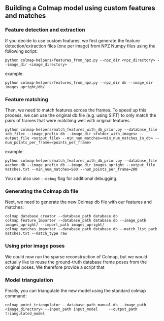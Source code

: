 ## Building a Colmap model using custom features and matches ##

### Feature detection and extraction ###
If you decide to use custom features, we first generate the feature detection/extraction files (one per image) from NPZ Numpy files using the following script:
```
python colmap-helpers/features_from_npz.py --npz_dir <npz_directory> --image_dir <image_directory>
```
example:
```
python colmap-helpers/features_from_npz.py --npz_dir db --image_dir images_upright/db/
```

### Feature matching ###
Then, we need to match features across the frames. To speed up this process, we can use the original db file (e.g. using SIFT) to only match the pairs of frames that were matching well with original features.
```
python colmap-helpers/match_features_with_db_prior.py --database_file <db_file> --image_prefix db --image_dir <folder_with_images> --output_file <output_file> --min_num_matches=<min_num_matches_in_db> --num_points_per_frame=<points_per_frame>
```
example:
```
python colmap-helpers/match_features_with_db_prior.py --database_file aachen.db --image_prefix db --image_dir images_upright --output_file matches.txt --min_num_matches=500 --num_points_per_frame=200
```
You can also use ``--debug`` flag for additional debugging.

### Generating the Colmap db file ###
Next, we need to generate the new Colmap db file with our features and matches:
```
colmap database_creator --database_path database.db
colmap feature_importer --database_path database.db --image_path images_upright/ --import_path images_upright/
colmap matches_importer --database_path database.db --match_list_path matches.txt --match_type raw
```

### Using prior image poses ###
We could now run the sparse reconstruction of Colmap, but we would actually like to reuse the ground-truth database frame poses from the original poses. We therefore provide a script that


### Model triangulation ###
Finally, you can triangulate the new model using the standard colmap command:
```
colmap point_triangulator --database_path manual.db --image_path <image_directory> --input_path input_model     --output_path triangulated_model
```
